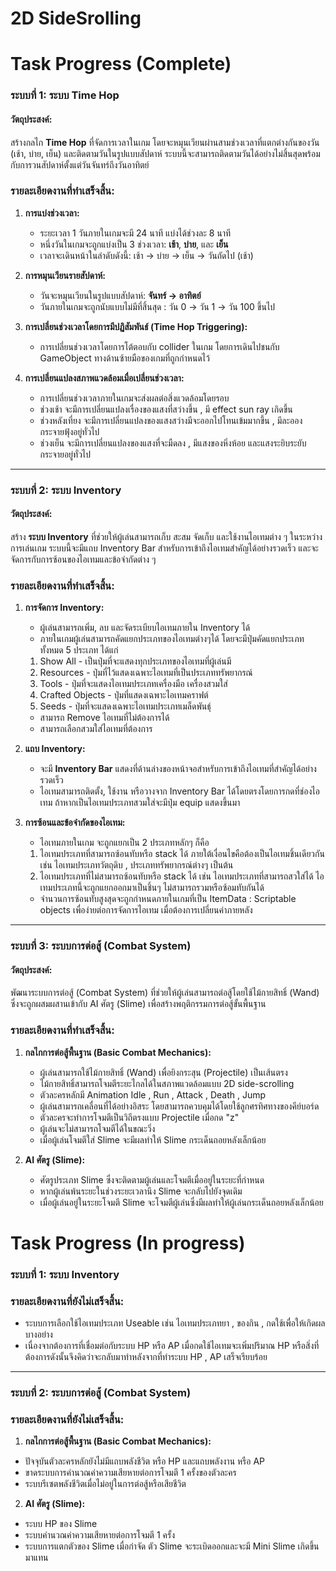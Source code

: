 # 2D SideSrolling

# Task Progress (Complete)
### ระบบที่ 1: ระบบ Time Hop

#### วัตถุประสงค์:

สร้างกลไก **Time Hop** ที่จัดการเวลาในเกม โดยจะหมุนเวียนผ่านสามช่วงเวลาที่แตกต่างกันของวัน (เช้า, บ่าย, เย็น) และติดตามวันในรูปแบบสัปดาห์ ระบบนี้จะสามารถติดตามวันได้อย่างไม่สิ้นสุดพร้อมกับการวนสัปดาห์ตั้งแต่วันจันทร์ถึงวันอาทิตย์
### รายละเอียดงานที่ทำเสร็จสิ้น:

1.  **การแบ่งช่วงเวลา:**
    -   ระยะเวลา 1 วันภายในเกมจะมี 24 นาที แบ่งได้ช่วงละ 8 นาที
    -   หนึ่งวันในเกมจะถูกแบ่งเป็น 3 ช่วงเวลา: **เช้า**, **บ่าย**, และ **เย็น**
    -   เวลาจะเดินหน้าในลำดับดังนี้: เช้า → บ่าย → เย็น → วันถัดไป (เช้า)
2.  **การหมุนเวียนรายสัปดาห์:**
   
    -   วันจะหมุนเวียนในรูปแบบสัปดาห์: **จันทร์ → อาทิตย์**
    -   วันภายในเกมจะถูกนับแบบไม่มีที่สิ้นสุด : วัน 0 → วัน 1 → วัน 100 ขึ้นไป
3.  **การเปลี่ยนช่วงเวลาโดยการมีปฏิสัมพันธ์ (Time Hop Triggering):**
    
    -   การเปลี่ยนช่วงเวลาโดยการโต้ตอบกับ collider ในเกม โดยการเดินไปชนกับ GameObject ทางด้านซ้ายมือของเกมที่ถูกกำหนดไว้
4.  **การเปลี่ยนแปลงสภาพแวดล้อมเมื่อเปลี่ยนช่วงเวลา:**
	   -   การเปลี่ยนช่วงเวลาภายในเกมจะส่งผลต่อสิ่งแวดล้อมโดยรอบ 
	   - ช่วงเช้า จะมีการเปลี่ยนแปลงเรื่องของแสงที่สว่างขึ้น , มี effect sun ray เกิดขึ้น
	   - ช่วงหลังเที่ยง จะมีการเปลี่ยนแปลงของแสงสว่างมีจะออกไปโทนเข้มมากขึ้น , มีละอองกระจายฟุ้งอยู่ทั่วไป
	   - ช่วงเย็น จะมีการเปลี่ยนแปลงของแสงที่จะมืดลง , มีแสงของหิ่งห้อย และแสงระยิบระยับกระจายอยู่ทั่วไป
----------
### ระบบที่ 2: ระบบ Inventory

#### วัตถุประสงค์:

สร้าง **ระบบ Inventory** ที่ช่วยให้ผู้เล่นสามารถเก็บ สะสม จัดเก็บ และใช้งานไอเทมต่าง ๆ ในระหว่างการเล่นเกม ระบบนี้จะมีแถบ Inventory Bar สำหรับการเข้าถึงไอเทมสำคัญได้อย่างรวดเร็ว และจะจัดการกับการซ้อนของไอเทมและข้อจำกัดต่าง ๆ

### รายละเอียดงานที่ทำเสร็จสิ้น:

1.  **การจัดการ Inventory:**
    
    -   ผู้เล่นสามารถเพิ่ม, ลบ และจัดระเบียบไอเทมภายใน Inventory ได้
    - ภายในเกมผู้เล่นสามารถคัดแยกประเภทของไอเทมต่างๆได้ โดยจะมีปุ่มคัดแยกประเภททั้งหมด 5 ประเภท ได้แก่ 
    1. Show All - เป็นปุ่มที่จะแสดงทุกประเภทของไอเทมที่ผู้เล่นมี
    2. Resources - ปุ่มที่ไว้แสดงเฉพาะไอเทมที่เป็นประเภททรัพยากรณ์
    3. Tools - ปุ่มที่จะแสดงไอเทมประเภทเครื่องมือ เครื่องสวมใส่
    4. Crafted Objects - ปุ่มที่แสดงเฉพาะไอเทมคราฟต์
    5. Seeds - ปุ่มที่จะแสดงเฉพาะไอเทมประเภทเมล็ดพันธุ์
    - สามารถ Remove ไอเทมที่ไม่ต้องการได้
    - สามารถเลือกสวมใส่ไอเทมที่ต้องการ
2.  **แถบ Inventory:**
    
    -   จะมี **Inventory Bar** แสดงที่ด้านล่างของหน้าจอสำหรับการเข้าถึงไอเทมที่สำคัญได้อย่างรวดเร็ว
    -   ไอเทมสามารถติดตั้ง, ใช้งาน หรือวางจาก Inventory Bar ได้โดยตรงโดยการกดที่ช่องไอเทม ถ้าหากเป็นไอเทมประเภทสวมใส่จะมีปุ่ม equip แสดงขึ้นมา
3.  **การซ้อนและข้อจำกัดของไอเทม:**
    
    -   ไอเทมภายในเกม จะถูกแยกเป็น 2 ประเภทหลักๆ ก็คือ 
    1. ไอเทมประเภทที่สามารถซ้อนทับหรือ stack ได้ ภายใต้เงื่อนไขคือต้องเป็นไอเทมชิ้นเดียวกันเช่น ไอเทมประเภทวัตถุดิบ , ประเภททรัพยากรณ์ต่างๆ เป็นต้น
    2. ไอเทมประเภทที่ไม่สามารถซ้อนทับหรือ stack ได้ เช่น ไอเทมประเภทที่สามารถสวใส่ได้ ไอเทมประเภทนี้จะถูกแยกออกมาเป็นชิ้นๆ ไม่สามารถรวมหรือซ้อมทับกันได้ 
    - จำนวนการซ้อนทับสูงสุดจะถูกกำหนดภายในเกมที่เป็น ItemData : Scriptable objects เพื่อง่ายต่อการจัดการไอเทม เมื่อต้องการเปลี่ยนค่าภายหลัง
----------
### ระบบที่ 3: ระบบการต่อสู้ (Combat System)

#### วัตถุประสงค์:

พัฒนาระบบการต่อสู้ (Combat System) ที่ช่วยให้ผู้เล่นสามารถต่อสู้โดยใช้ไม้กายสิทธิ์ (Wand) ซึ่งจะถูกผสมผสานเข้ากับ AI ศัตรู (Slime) เพื่อสร้างพฤติกรรมการต่อสู้ขั้นพื้นฐาน

### รายละเอียดงานที่ทำเสร็จสิ้น:

1.  **กลไกการต่อสู้พื้นฐาน (Basic Combat Mechanics):**
    
    -   ผู้เล่นสามารถใช้ไม้กายสิทธิ์ (Wand) เพื่อยิงกระสุน (Projectile) เป็นเส้นตรง 
    -   ไม้กายสิทธิ์สามารถโจมตีระยะไกลได้ในสภาพแวดล้อมแบบ 2D side-scrolling
    - ตัวละครหลักมี Animation Idle , Run , Attack , Death , Jump 
    - ผู้เล่นสามารถเคลื่อนที่ได้อย่างอิสระ โดยสามารถควบคุมได้โดยใช้ลูกศรทิศทางของคีย์บอร์ด
    - ตัวละครจะทำการโจมตีเป็นวิถีตรงแบบ Projectile เมื่อกด "z" 
    - ผู้เล่นจะไม่สามารถโจมตีได้ในขณะวิ่ง 
    - เมื่อผู้เล่นโจมตีใส่ Slime จะมีผลทำให้ Slime กระเด็นถอยหลังเล็กน้อย
2.  **AI ศัตรู (Slime):**
    
    -   ศัตรูประเภท Slime ซึ่งจะติดตามผู้เล่นและโจมตีเมื่ออยู่ในระยะที่กำหนด
    -   หากผู้เล่นพ้นระยะในช่วงระยะเวลานึง Slime จะกลับไปยังจุดเดิม
    - เมื่อผู้เล่นอยู่ในระยะโจมตี Slime จะโจมตีผู้เล่นซึ่งมีผลทำให้ผู้เล่นกระเด็นถอยหลังเล็กน้อย


# Task Progress (In progress)
### ระบบที่ 1: ระบบ Inventory

### รายละเอียดงานที่ยังไม่เสร็จสิ้น:
-	ระบบการเลือกใช้ไอเทมประเภท Useable เช่น ไอเทมประเภทยา , ของกิน , กดใช้เพื่อให้เกิดผลบางอย่าง 
-	เนื่องจากต้องการที่เชื่อมต่อกับระบบ HP หรือ AP เมื่อกดใช้ไอเทมจะเพิ่มปริมาณ HP หรือสิ่งที่ต้องการดังนั้นจึงคิดว่าจะกลับมาทำหลังจากที่ทำระบบ HP , AP เสร็จเรียบร้อย
------
### ระบบที่ 2: ระบบการต่อสู้ (Combat System)

### รายละเอียดงานที่ยังไม่เสร็จสิ้น:

1.  **กลไกการต่อสู้พื้นฐาน (Basic Combat Mechanics):**
- ปัจจุบันตัวละครหลักยังไม่มีแถบพลังชีวิต หรือ HP และแถบพลังงาน หรือ AP 
- ขาดระบบการคำนวณค่าความเสียหายต่อการโจมตี  1 ครั้งของตัวละคร
- ระบบรีเซตพลังชีวิตเมื่อไม่อยู่ในการต่อสู้หรือเสียชีวิต

2.  **AI ศัตรู (Slime):**
- ระบบ HP ของ Slime
- ระบบคำนวณค่าความเสียหายต่อการโจมตี 1 ครั้ง
- ระบบการแตกตัวของ Slime เมื่อกำจัด ตัว Slime จะระเบิดออกและจะมี Mini Slime เกิดขึ้นมาแทน
